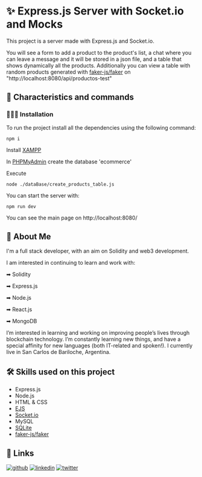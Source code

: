 
# ✨ Express.js Server with Socket.io and Mocks

This project is a server made with Express.js and Socket.io.

You will see a form to add a product to the product's list, a chat where you can leave a message and it will be stored in a json file,
and a table that shows dynamically all the products. Additionally you can view a table with random products generated with [faker-js/faker](https://www.npmjs.com/package/@faker-js/faker) on "http://localhost:8080/api/productos-test"
 
## 🔧 Characteristics and commands
### 👨🏻‍💻 Installation
To run the project install all the dependencies using the following command:

`npm i`

Install [XAMPP](https://www.apachefriends.org/)

In [PHPMyAdmin](http://localhost/phpmyadmin/) create the database 'ecommerce'

Execute

`node ./dataBase/create_products_table.js`

You can start the server with:

`npm run dev`

You can see the main page on http://localhost:8080/

## 🚀 About Me
I'm a full stack developer, with an aim on Solidity and web3 development.

I am interested in continuing to learn and work with:

➡ Solidity

➡ Express.js

➡ Node.js

➡ React.js

➡ MongoDB

I’m interested in learning and working on improving people’s lives through blockchain technology. I’m constantly learning new things, and have a special affinity for new languages (both IT-related and spoken!).
I currently live in San Carlos de Bariloche, Argentina.


## 🛠 Skills used on this project
* Express.js
* Node.js
* HTML & CSS
* [EJS](https://ejs.co/)
* [Socket.io](https://socket.io/)
* MySQL
* [SQLite](https://www.sqlite.org/index.html)
* [faker-js/faker](https://www.npmjs.com/package/@faker-js/faker)




## 🔗 Links
[![github](https://img.shields.io/badge/github-000?style=for-the-badge&logo=ko-fi&logoColor=white)](https://github.com/MartinIglesias86) 
[![linkedin](https://img.shields.io/badge/linkedin-0A66C2?style=for-the-badge&logo=linkedin&logoColor=white)](https://www.linkedin.com/in/martin-iglesias86)
[![twitter](https://img.shields.io/badge/twitter-1DA1F2?style=for-the-badge&logo=twitter&logoColor=white)](https://twitter.com/Martin_codes86)

